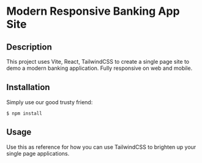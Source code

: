 # Modern Responsive Banking App Site

## Description
This project uses Vite, React, TailwindCSS to create a single page site to demo a modern banking application. Fully responsive on web and mobile.

## Installation

Simply use our good trusty friend:

```
$ npm install
```

## Usage
Use this as reference for how you can use TailwindCSS to brighten up your single page applications.
